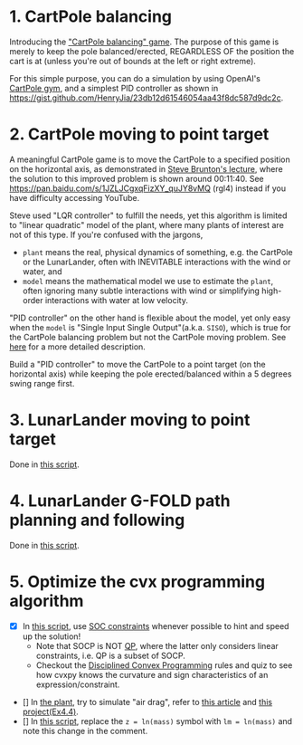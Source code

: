 # 1. CartPole balancing
Introducing the ["CartPole balancing" game](https://jeffjar.me/cartpole.html). The purpose of this game is merely to keep the pole balanced/erected, REGARDLESS OF the position the cart is at (unless you're out of bounds at the left or right extreme).  

For this simple purpose, you can do a simulation by using OpenAI's [CartPole gym](https://gym.openai.com/envs/CartPole-v1/), and a simplest PID controller as shown in https://gist.github.com/HenryJia/23db12d61546054aa43f8dc587d9dc2c.

# 2. CartPole moving to point target
A meaningful CartPole game is to move the CartPole to a specified position on the horizontal axis, as demonstrated in [Steve Brunton's lecture](https://www.youtube.com/watch?v=1_UobILf3cc), where the solution to this improved problem is shown around 00:11:40. See https://pan.baidu.com/s/1JZLJCgxqFizXY_quJY8vMQ (rgl4) instead if you have difficulty accessing YouTube.

Steve used "LQR controller" to fulfill the needs, yet this algorithm is limited to "linear quadratic" model of the plant, where many plants of interest are not of this type. If you're confused with the jargons, 
- `plant` means the real, physical dynamics of something, e.g. the CartPole or the LunarLander, often with INEVITABLE interactions with the wind or water, and
- `model` means the mathematical model we use to estimate the `plant`, often ignoring many subtle interactions with wind or simplifying high-order interactions with water at low velocity. 

"PID controller" on the other hand is flexible about the model, yet only easy when the `model` is "Single Input Single Output"(a.k.a. `SISO`), which is true for the CartPole balancing problem but not the CartPole moving problem. See [here](https://github.com/genxium/lunarlander/blob/master/mini_tutorials/pid_control_getting_started.md) for a more detailed description. 

Build a "PID controller" to move the CartPole to a point target (on the horizontal axis) while keeping the pole erected/balanced within a 5 degrees swing range first.

# 3. LunarLander moving to point target 
Done in [this script](./lunarlander_pid_only.py).

# 4. LunarLander G-FOLD path planning and following
Done in [this script](./lunarlander_offline_gfold.py).

# 5. Optimize the cvx programming algorithm
- [x] In [this script](./lunarlander_offline_gfold.py), use [SOC constraints](https://www.cvxpy.org/examples/basic/socp.html) whenever possible to hint and speed up the solution! 
    - Note that SOCP is NOT [QP](https://www.cvxpy.org/examples/basic/quadratic_program.html), where the latter only considers linear constraints, i.e. QP is a subset of SOCP.
    - Checkout the [Disciplined Convex Programming](https://dcp.stanford.edu/) rules and quiz to see how cvxpy knows the curvature and sign characteristics of an expression/constraint.
- [] In [the plant](./environments/lunarlanderfuel.py), try to simulate "air drag", refer to [this article](https://imranedu.wordpress.com/2015/01/07/how-to-simulate-realistic-air-friction-in-box2d-starling-version/) and [this project(Ex4.4)](https://github.com/genxium/dynamic-optimization).
- [] In [this script](./lunarlander_offline_gfold.py), replace the `z = ln(mass)` symbol with `lm = ln(mass)` and note this change in the comment. 

